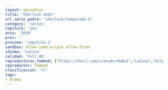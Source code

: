 ```yaml
---
layout: episodios
title: "Sherlock 4x01"
url_serie_padre: 'sherlock/temporada-4'
category: 'series'
capitulo: 'yes'
anio: '2010'
prev: ''
proximo: 'capitulo-2'
sandbox: allow-same-origin allow-forms
idioma: 'Latino'
calidad: 'Full HD'
reproductores_fembed: ["https://feurl.com/v/env8rrdw0o1","Latino","https://feurl.com/v/6mo2ewk6dor","Latino","https://myurlshort.live/v/-2-ewsp2dg0jg2l","Latino"]
reproductor: fembed
clasificacion: '+7'
tags:
- Drama
---
```












